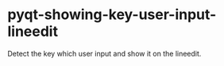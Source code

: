 # pyqt-showing-key-user-input-lineedit
Detect the key which user input and show it on the lineedit.
